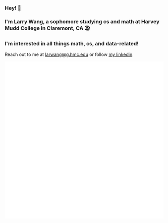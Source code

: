 ### Hey! 👋

### I'm Larry Wang, a sophomore studying cs and math at Harvey Mudd College in Claremont, CA 🏖️

### I'm interested in all things math, cs, and data-related!

Reach out to me at [larwang@g.hmc.edu](mailto:larwang@g.hmc.edu) or follow [my linkedin](https://www.linkedin.com/in/larwang314/).

![Metrics](/github-metrics.svg)
<!--
**LarryPi314/LarryPi314** is a ✨ _special_ ✨ repository because its `README.md` (this file) appears on your GitHub profile.

Here are some ideas to get you started:

- 🔭 I’m currently working on ...
- 🌱 I’m currently learning ...
- 👯 I’m looking to collaborate on ...
- 🤔 I’m looking for help with ...
- 💬 Ask me about ...
- 📫 How to reach me: ...
- 😄 Pronouns: ...
- ⚡ Fun fact: ...
-->
